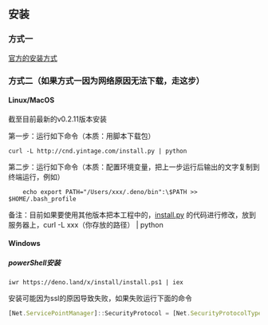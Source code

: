 ## 安装

### 方式一
[官方的安装方式](https://github.com/denoland/deno_install)

### 方式二（如果方式一因为网络原因无法下载，走这步）

#### Linux/MacOS

截至目前最新的v0.2.11版本安装

第一步：运行如下命令（本质：用脚本下载包）
```
curl -L http://cnd.yintage.com/install.py | python
```

第二步：运行如下命令（本质：配置环境变量，把上一步运行后输出的文字复制到终端运行，例如）
```
    echo export PATH="/Users/xxx/.deno/bin":\$PATH >> $HOME/.bash_profile
```

备注：目前如果要使用其他版本把本工程中的，[install.py](./install.py) 的代码进行修改，放到服务器上，curl -L xxx（你存放的路径） | python

#### Windows
##### powerShell安装

```
iwr https://deno.land/x/install/install.ps1 | iex
```

安装可能因为ssl的原因导致失败，如果失败运行下面的命令

```javascript
[Net.ServicePointManager]::SecurityProtocol = [Net.SecurityProtocolType]::Tls12
```
